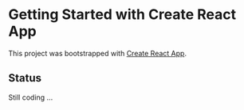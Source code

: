 # Getting Started with Create React App

This project was bootstrapped with [Create React App](https://github.com/facebook/create-react-app).

## Status

Still coding ...